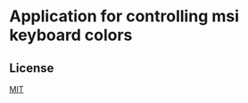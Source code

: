 # Application for controlling msi keyboard colors

## License

[MIT](https://opensource.org/licenses/mit-license)